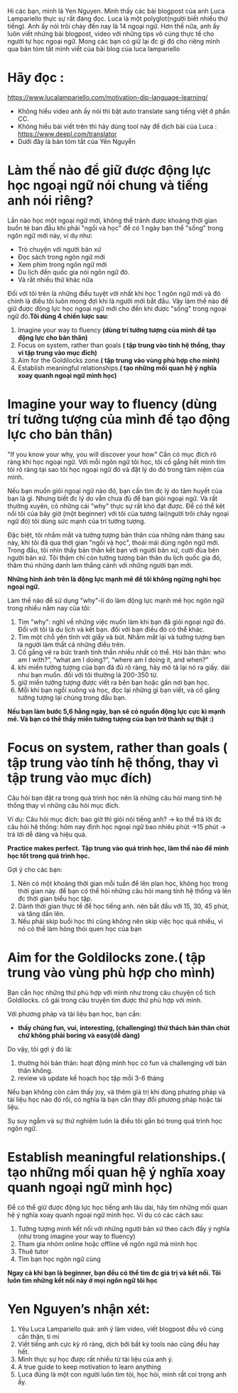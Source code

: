 Hi các bạn, mình là Yen Nguyen. 
Mình thấy các bài blogpost của anh Luca Lampariello thực sự rất đáng đọc. 
Luca là một polyglot(người biết nhiều thứ tiếng).
Anh ấy nói trôi chảy đến nay là 14 ngoại ngữ.
Hơn thế nữa, anh ấy luôn viết nhứng bài blogpost, video với những tips vô cùng thực tế cho người tự học ngoại ngữ.
Mong các bạn có giữ lại đc gì đó cho riêng mình qua bản tóm tắt mình viết của bài blog của luca lampariello  

# Hãy đọc :
https://www.lucalampariello.com/motivation-dip-language-learning/
 

- Không hiểu video anh ấy nói thì bật auto translate sang tiếng việt ở phần CC. 
- Không hiểu bài viết trên thì hãy dùng tool này để dịch bài của Luca : https://www.deepl.com/translator
- Dưới đây là bản tóm tắt của Yến Nguyễn

# Làm thế nào để giữ được động lực học ngoại ngữ nói chung và tiếng anh nói riêng? 
Lần nào học một ngoại ngữ mới, không thể tránh được khoảng thời gian buồn tẻ ban đầu khi phải "ngồi và học" để
có 1 ngày bạn thể "sống" trong ngôn ngữ mới này, ví dụ như:
- Trò chuyện với người bản xứ
- Đọc sách trong ngôn ngữ mới
- Xem phim trong ngôn ngữ mới
- Du lịch đến quốc gia nói ngôn ngữ đó.
- Và rất nhiều thứ khác nữa

Đối với tôi trên là những điều tuyệt vời nhất khi học 1 ngôn ngữ mới và đó chính là điều tôi luôn mong đợi khi là người mới bắt đầu.
Vậy làm thế nào để giữ được động lực học ngoại ngữ mới cho đến khi được "sống" trong ngoại ngữ đó.**Tôi dùng 4 chiến lược sau**:
1. Imagine your way to fluency **(dùng trí tưởng tượng của mình để tạo động lực cho bản thân)**
2. Focus on system, rather than goals **( tập trung vào tính hệ thống, thay vì tập trung vào mục đích)**
3. Aim for the Goldilocks zone.**( tập trung vào vùng phù hợp cho mình)**
4. Establish meaningful relationships.**( tạo những mối quan hệ ý nghĩa xoay quanh ngoại ngữ mình học)**

# Imagine your way to fluency (dùng trí tưởng tượng của mình để tạo động lực cho bản thân)
"If you know your why, you will discover your how" 
Cần có mục đích rõ ràng khi học ngoại ngữ.
Với mỗi ngôn ngữ tôi học, tôi cố gắng hết mình tìm tòi rõ ràng tại sao tôi học ngoại ngữ đó và đặt lý do đó trong tâm niệm của mình.

Nếu bạn muốn giỏi ngoại ngữ nào đó, bạn cần tìm đc lý do tâm huyết của bạn là gì.
Nhưng biết đc lý do vẫn chưa đủ để bạn giỏi ngoại ngữ. Và rất thường xuyên, có những cái "why" thực sự rất khó đạt được. 
Để có thể kêt nối tôi của bây giờ (một beginner) với tôi của tương lai(người trôi chảy ngoại ngữ đó) tôi dùng sức mạnh của trí tưởng tượng. 

Đặc biệt, tôi nhắm mắt và tưởng tượng bản thân của những năm tháng sau này, khi tôi đã qua thời gian "ngồi và học", thoải mái dùng ngôn ngữ mới. Trong đầu, tôi nhìn thấy bản thân kết bạn với người bản xứ, cười đùa bên người bản xứ. Tôi thậm chí còn tưởng tượng bản thân du lịch quốc gia đó, thăm thú những danh lam thắng cảnh với những người bạn mới.

**Những hình ảnh trên là động lực mạnh mẽ để tôi không ngừng nghỉ học ngoại ngữ.** 

Làm thế nào để sử dụng "why"-lí do làm động lực mạnh mẽ học ngôn ngữ trong nhiều năm nay của tôi:
1. Tìm "why": nghĩ về những việc muốn làm khi bạn đã giỏi ngoại ngữ đó. Đối với tôi là du lịch và kết bạn. đối với bạn điều đó có thể khác.
2. Tìm một chỗ yên tĩnh với giấy và bút. Nhắm mắt lại và tưởng tượng bạn là người làm thất cả những điều trên.
3. Cố gắng vẽ ra bức tranh tinh thần nhiều nhất có thể. Hỏi bản thân: who am I with?”, “what am I doing?”, “where am I doing it, and when?”
4. khi miền tưởng tượng của bạn đã đủ rõ ràng, hãy mô tả lại nó ra giấy. dài như bạn muốn. đối với tôi thường là 200-350 từ.
5. giữ miền tưởng tượng được viết ra bên bạn hoặc gần nơi bạn học.
6. Mỗi khi bạn ngồi xuống và học, đọc lại những gì bạn viết, và cố gắng tưởng tượng lại chúng trong đầu bạn. 

**Nếu bạn làm bước 5,6 hằng ngày, bạn sẽ có nguồn động lực cực kì mạnh mẽ. Và bạn có thể thấy miền tưởng tượng của bạn trờ thành sự thật :)** 

# Focus on system, rather than goals ( tập trung vào tính hệ thống, thay vì tập trung vào mục đích)
Câu hỏi bạn đặt ra trong quá trình học nên là những câu hỏi mang tính hệ thống thay vì những câu hỏi mục đích.

Ví dụ:
Câu hỏi mục đích: bao giờ thì giỏi nói tiếng anh? -> ko thể trả lời đc
câu hỏi hệ thống: hôm nay định học ngoại ngữ bao nhiêu phút ->15 phút -> trả lời dễ dàng và hiệu quả. 

**Practice makes perfect.**
**Tập trung vào quá trình học, làm thế nào để mình học tốt trong quá trình học.**  

Gợi ý cho các bạn:
1. Nên có một khoảng thời gian mỗi tuần để lên plan học, không học trong thời gian này. để bạn có thể hỏi những câu hỏi mang tính hệ thống và lên đc thời gian biểu học tập.
2. Dành thời gian thực tế để học tiếng anh. nên bắt đầu với 15, 30, 45 phút, và tăng dần lên.
3. Nếu phải skip buổi học thì cũng không nên skip việc học quá nhiều, vì nó có thể làm hỏng thói quen học của bạn


# Aim for the Goldilocks zone.( tập trung vào vùng phù hợp cho mình)
Bạn cần học những thứ phù hợp với mình như trong câu chuyện cổ tích Goldilocks. cô gái trong câu truyện tìm được thứ phù hợp với mình. 

Với phương pháp và tài liệu bạn học, bạn cần:
- **thấy chúng fun, vui, interesting, (challenging) thử thách bản thân chút chứ không phải boring và easy(dễ dàng)**

Do vậy, tôi gợi ý đó là:
1. thường hỏi bản thân: hoạt động mình học có fun và challenging với bản thân không.
2. review và update kế hoạch học tập mỗi 3-6 tháng

Nếu bạn không còn cảm thấy joy, và thêm giá trị khi dùng phương pháp và tài liệu học nào đó rồi, có nghĩa là bạn cần thay đổi phương pháp hoặc tài liệu.

Sụ suy ngẫm và sự thử nghiệm luôn là điều tôi gắn bó trong quá trình học ngôn ngữ. 


# Establish meaningful relationships.( tạo những mối quan hệ ý nghĩa xoay quanh ngoại ngữ mình học)
Để có thể giữ được động lực học tiếng anh lâu dài, hãy tìm những mối quan hệ ý nghĩa xoay quanh ngoại ngữ mình học.
Ví dụ có các cách sau:
1.  Tưởng tượng mình kết nối với những người bản xứ theo cách đầy ý nghĩa (như trong imagine your way to fluency)
2. Tham gia nhóm online hoặc offline về ngôn ngữ mà mình học
3. Thuê tutor
4. Tìm bạn học ngôn ngữ cùng

**Ngay cả khi bạn là beginner, bạn đều có thể tìm đc giá trị và kết nối.
Tôi luôn tìm những kết nối này ở mọi ngôn ngữ tôi học** 

# Yen Nguyen’s nhận xét:
1.	Yêu Luca Lampariello quá: anh ý làm video, viết blogpost đều vô cùng cần thận, tỉ mỉ
2.	Viết tiếng anh cực kỳ rõ ràng, dịch bởi bất kỳ tools nào cũng đều hay hết. 
3.	Mình thực sự học được rất nhiều từ tài liệu của anh ý. 
4.	A true guide to keep motivation to learn anything
5.	Luca đúng là một con người luôn tìm tòi, học hỏi, mình rất coi trọng anh ấy. 
